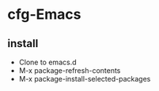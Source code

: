 # cfg-Emacs

## install

- Clone to emacs.d
- M-x package-refresh-contents
- M-x package-install-selected-packages